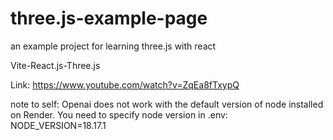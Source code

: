 # three.js-example-page
an example project for learning three.js with react

Vite-React.js-Three.js

Link: https://www.youtube.com/watch?v=ZqEa8fTxypQ

note to self: Openai does not work with the default version of node installed on Render. 
You need to specify node version in .env: NODE_VERSION=18.17.1
